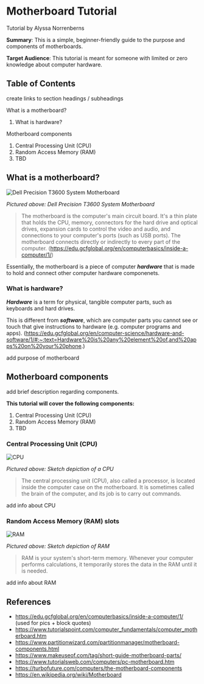 # Motherboard Tutorial

Tutorial by Alyssa Norrenberns

**Summary**: This is a simple, beginner-friendly guide to the purpose and components of motherboards.

**Target Audience**: This tutorial is meant for someone with limited or zero knowledge about computer hardware.

## Table of Contents

create links to section headings / subheadings

What is a motherboard?
1. What is hardware?

Motherboard components
1. Central Processing Unit (CPU)
2. Random Access Memory (RAM) 
3. TBD

## What is a motherboard?

![Dell Precision T3600 System Motherboard](https://upload.wikimedia.org/wikipedia/commons/b/b7/Computer-motherboard.jpg "Motherboard")

*Pictured above: Dell Precision T3600 System Motherboard*

> The motherboard is the computer's main circuit board. It's a thin plate that holds the CPU, memory, connectors for the hard drive and optical drives, expansion cards to control the video and audio, and connections to your computer's ports (such as USB ports). The motherboard connects directly or indirectly to every part of the computer.
(https://edu.gcfglobal.org/en/computerbasics/inside-a-computer/1/)

Essentially, the motherboard is a piece of computer ***hardware*** that is made to hold and connect other computer hardware componenets. 

### What is hardware?

***Hardware*** is a term for physical, tangible computer parts, such as keyboards and hard drives.   

This is different from ***software***, which are computer parts you cannot see or touch that give instructions to hardware (e.g. computer programs and apps). 
(https://edu.gcfglobal.org/en/computer-science/hardware-and-software/1/#:~:text=Hardware%20is%20any%20element%20of,and%20apps%20on%20your%20phone.)

add purpose of motherboard

## Motherboard components

add brief description regarding components.

**This tutorial will cover the following components:**
1. Central Processing Unit (CPU) 
2. Random Access Memory (RAM) 
3. TBD

### Central Processing Unit (CPU)

![CPU](https://media.gcflearnfree.org/content/55e073157dd48174331f5168_01_17_2014/Inside_CPU-02.jpg "CPU")

*Pictured above: Sketch depiction of a CPU*

> The central processing unit (CPU), also called a processor, is located inside the computer case on the motherboard. It is sometimes called the brain of the computer, and its job is to carry out commands.

add info about CPU

### Random Access Memory (RAM) slots

![RAM](https://media.gcflearnfree.org/content/55e073157dd48174331f5168_01_17_2014/Inside_RAM-02.jpg "RAM")

*Pictured above: Sketch depiction of RAM*

> RAM is your system's short-term memory. Whenever your computer performs calculations, it temporarily stores the data in the RAM until it is needed.

add info about RAM

## References

- https://edu.gcfglobal.org/en/computerbasics/inside-a-computer/1/ (used for pics + block quotes)
- https://www.tutorialspoint.com/computer_fundamentals/computer_motherboard.htm
- https://www.partitionwizard.com/partitionmanager/motherboard-components.html
- https://www.makeuseof.com/tag/short-guide-motherboard-parts/
- https://www.tutorialsweb.com/computers/pc-motherboard.htm
- https://turbofuture.com/computers/the-motherboard-components
- https://en.wikipedia.org/wiki/Motherboard
